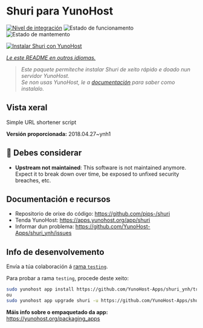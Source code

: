 <!--
NOTA: Este README foi creado automáticamente por <https://github.com/YunoHost/apps/tree/master/tools/readme_generator>
NON debe editarse manualmente.
-->

# Shuri para YunoHost

[![Nivel de integración](https://apps.yunohost.org/badge/integration/shuri)](https://ci-apps.yunohost.org/ci/apps/shuri/)
![Estado de funcionamento](https://apps.yunohost.org/badge/state/shuri)
![Estado de mantemento](https://apps.yunohost.org/badge/maintained/shuri)

[![Instalar Shuri con YunoHost](https://install-app.yunohost.org/install-with-yunohost.svg)](https://install-app.yunohost.org/?app=shuri)

*[Le este README en outros idiomas.](./ALL_README.md)*

> *Este paquete permíteche instalar Shuri de xeito rápido e doado nun servidor YunoHost.*  
> *Se non usas YunoHost, le a [documentación](https://yunohost.org/install) para saber como instalalo.*

## Vista xeral

Simple URL shortener script

**Versión proporcionada:** 2018.04.27~ynh1
## :red_circle: Debes considerar

- **Upstream not maintained**: This software is not maintained anymore. Expect it to break down over time, be exposed to unfixed security breaches, etc.

## Documentación e recursos

- Repositorio de orixe do código: <https://github.com/pips-/shuri>
- Tenda YunoHost: <https://apps.yunohost.org/app/shuri>
- Informar dun problema: <https://github.com/YunoHost-Apps/shuri_ynh/issues>

## Info de desenvolvemento

Envía a túa colaboración á [rama `testing`](https://github.com/YunoHost-Apps/shuri_ynh/tree/testing).

Para probar a rama `testing`, procede deste xeito:

```bash
sudo yunohost app install https://github.com/YunoHost-Apps/shuri_ynh/tree/testing --debug
ou
sudo yunohost app upgrade shuri -u https://github.com/YunoHost-Apps/shuri_ynh/tree/testing --debug
```

**Máis info sobre o empaquetado da app:** <https://yunohost.org/packaging_apps>
